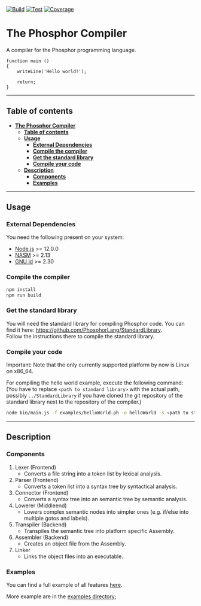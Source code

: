 [![Build](https://github.com/PhosphorLang/Compiler/workflows/Build/badge.svg)](https://github.com/PhosphorLang/Compiler/actions)
[![Test](https://github.com/PhosphorLang/Compiler/workflows/Test/badge.svg)](https://github.com/PhosphorLang/Compiler/actions)
[![Coverage](https://coveralls.io/repos/github/PhosphorLang/Compiler/badge.svg?branch=master)](https://coveralls.io/github/PhosphorLang/Compiler?branch=master)

# **The Phosphor Compiler**

A compiler for the Phosphor programming language.

```phosphor
function main ()
{
    writeLine('Hello world!');

    return;
}
```

<hr>

## **Table of contents**

- [**The Phosphor Compiler**](#the-phosphor-compiler)
    - [**Table of contents**](#table-of-contents)
    - [**Usage**](#usage)
        - [**External Dependencies**](#external-dependencies)
        - [**Compile the compiler**](#compile-the-compiler)
        - [**Get the standard library**](#get-the-standard-library)
        - [**Compile your code**](#compile-your-code)
    - [**Description**](#description)
        - [**Components**](#components)
        - [**Examples**](#examples)

<hr>

## **Usage**

### **External Dependencies**

You need the following present on your system:

- [Node.js](https://nodejs.org/) >= 12.0.0
- [NASM](https://nasm.us/) >= 2.13
- [GNU ld](https://www.gnu.org/software/binutils/) >= 2.30

### **Compile the compiler**

```bash
npm install
npm run build
```

### **Get the standard library**

You will need the standard library for compiling Phosphor code. You can find it here:
<https://github.com/PhosphorLang/StandardLibrary>. \
Follow the instructions there to compile the standard library.

### **Compile your code**

Important: Note that the only currently supported platform by now is Linux on x86_64.

For compiling the hello world example, execute the following command: \
(You have to replace `<path to standard library>` with the actual path, possibly `../StandardLibrary` if you have cloned
the git repository of the standard library next to the repository of the compiler.)

```bash
node bin/main.js -f examples/helloWorld.ph -o helloWorld -s <path to standard library>/bin/standardLibrary.a
```

<hr>

## **Description**

### **Components**

1. Lexer (Frontend)
    - Converts a file string into a token list by lexical analysis.
2. Parser (Frontend)
    - Converts a token list into a syntax tree by syntactical analysis.
3. Connector (Frontend)
    - Converts a syntax tree into an semantic tree by semantic analysis.
4. Lowerer (Middleend)
    - Lowers complex semantic nodes into simpler ones (e.g. if/else into multiple gotos and labels).
5. Transpiler (Backend)
    - Transpiles the semantic tree into platform specific Assembly.
6. Assembler (Backend)
    - Creates an object file from the Assembly.
7. Linker
    - Links the object files into an executable.

### **Examples**

You can find a full example of all features [here](/examples/everything.ph).

More example are in the [examples directory](/examples/);

